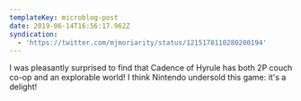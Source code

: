 ```yaml
---
templateKey: microblog-post
date: 2019-06-14T16:56:17.962Z
syndication:
  - 'https://twitter.com/mjmoriarity/status/1215178110280200194'
---
```


I was pleasantly surprised to find that Cadence of Hyrule has both 2P couch co-op and an explorable world! I think Nintendo undersold this game: it's a delight!
